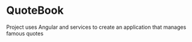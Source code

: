 QuoteBook
=========
Project uses Angular and services to create an application that manages famous quotes
